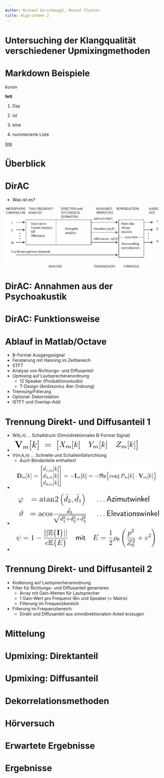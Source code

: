 ```yaml
---
Author: Michael Hirschmuggl, Manuel Planton
title: Algorithmen 2
---
```


Untersuching der Klangqualität verschiedener Upmixingmethoden
==========================================

# Markdown Beispiele

*kursiv*

**fett**

1. Das

2. ist

3. eine

4. nummerierte Liste


[link](www.google.at)


# Überblick



# DirAC

- Was ist es?

![DirAC Überblick (Pulkki 2007)](pic/pulkki_dirac_flow.png)


# DirAC: Annahmen aus der Psychoakustik


# DirAC: Funktionsweise

# Ablauf in Matlab/Octave
- B-Format Ausgangssignal
- Fensterung mit Hanning im Zeitbereich
- STFT
- Analyse von Richtungs- und Diffusanteil
- Upmixing auf Lautsprecheranordnung
	- 12 Speaker (Produktionsstudio)
	- T-Design (Ambisonics 4ter Ordnung)
- Trennung/Filterung
- Optional: Dekorrelation
- ISTFT und Overlap-Add

# Trennung Direkt- und Diffusanteil 1
- W(k,n) ... Schalldruck (Omnidirektionales B-Format Signal)
- ![Schnellevektor](pic/schnellevektor.png)
- V(m,k,n) ... Schnelle und Schalleinfallsrichtung
	- Auch Blindanteile enthalten!
- ![Richtungsvektor](pic/richtung.png)
- ![Sphärische Koordinaten](pic/sph_koordinaten.png)
- ![Diffusität](pic/diffusitaet.png)

# Trennung Direkt- und Diffusanteil 2
- Kodierung auf Lautsprecheranordnung
- Filter für Richtungs- und Diffusanteil generieren
	- Array mit Gain-Werten für Lautsprecher
	- 1 Gain-Wert pro Frequenz-Bin und Speaker (= Matrix)
	- Filterung im Frequenzbereich
- Filterung im Frequenzbereich
	- Direkt und Diffusanteil aus omnidirektionalem Anteil erzeugen


# Mittelung


# Upmixing: Direktanteil


# Upmixing: Diffusanteil


# Dekorrelationsmethoden


# Hörversuch


# Erwartete Ergebnisse


# Ergebnisse
